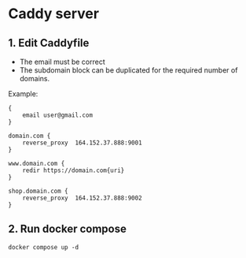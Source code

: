 # Caddy server

## 1. Edit Caddyfile
- The email must be correct
- The subdomain block can be duplicated for the required number of domains.

Example:
```
{
    email user@gmail.com
}
 
domain.com {
    reverse_proxy  164.152.37.888:9001
}

www.domain.com {
    redir https://domain.com{uri}
}

shop.domain.com {
    reverse_proxy  164.152.37.888:9002
}
```

## 2. Run docker compose
```
docker compose up -d
``` 
